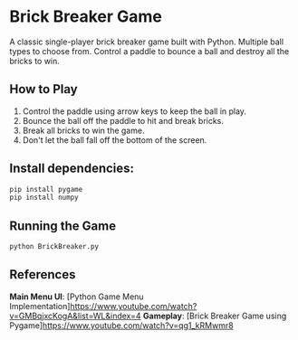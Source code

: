 # Brick Breaker Game
A classic single-player brick breaker game built with Python. Multiple ball types to choose from. Control a paddle to bounce a ball and destroy all the bricks to win.

## How to Play
1. Control the paddle using arrow keys to keep the ball in play.
2. Bounce the ball off the paddle to hit and break bricks.
3. Break all bricks to win the game.
4. Don't let the ball fall off the bottom of the screen.

## Install dependencies:
```bash
pip install pygame
pip install numpy
```

## Running the Game
```bash
python BrickBreaker.py
```

## References
**Main Menu UI**: [Python Game Menu Implementation]https://www.youtube.com/watch?v=GMBqjxcKogA&list=WL&index=4
**Gameplay**: [Brick Breaker Game using Pygame]https://www.youtube.com/watch?v=qg1_kRMwmr8
